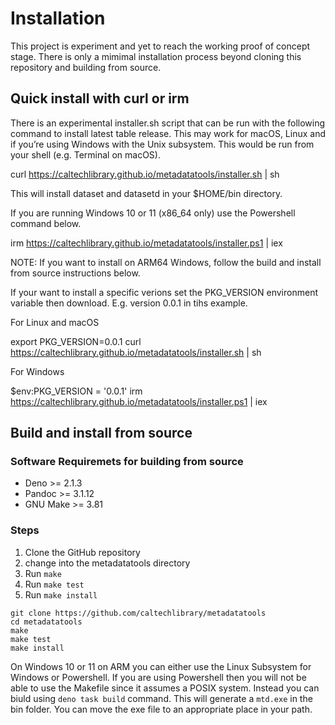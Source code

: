 # Installation

This project is experiment and yet to reach the working proof of concept stage.
There is only a mimimal installation process beyond cloning this repository and
building from source.

## Quick install with curl or irm

There is an experimental installer.sh script that can be run with the following
command to install latest table release. This may work for macOS, Linux and if
you’re using Windows with the Unix subsystem. This would be run from your shell
(e.g. Terminal on macOS).

curl https://caltechlibrary.github.io/metadatatools/installer.sh | sh

This will install dataset and datasetd in your $HOME/bin directory.

If you are running Windows 10 or 11 (x86_64 only) use the Powershell command
below.

irm https://caltechlibrary.github.io/metadatatools/installer.ps1 | iex

NOTE: If you want to install on ARM64 Windows, follow the build and install from
source instructions below.

If your want to install a specific verions set the PKG_VERSION environment
variable then download. E.g. version 0.0.1 in tihs example.

For Linux and macOS

export PKG_VERSION=0.0.1 curl
https://caltechlibrary.github.io/metadatatools/installer.sh | sh

For Windows

$env:PKG_VERSION = '0.0.1' irm
https://caltechlibrary.github.io/metadatatools/installer.ps1 | iex

## Build and install from source

### Software Requiremets for building from source

- Deno >= 2.1.3
- Pandoc >= 3.1.12
- GNU Make >= 3.81

### Steps

1. Clone the GitHub repository
2. change into the metadatatools directory
3. Run `make`
4. Run `make test`
5. Run `make install`

```
git clone https://github.com/caltechlibrary/metadatatools
cd metadatatools
make
make test
make install
```

On Windows 10 or 11 on ARM you can either use the Linux Subsystem for Windows or
Powershell. If you are using Powershell then you will not be able to use the
Makefile since it assumes a POSIX system. Instead you can biuld using
`deno task build` command. This will generate a `mtd.exe` in the bin folder. You
can move the exe file to an appropriate place in your path.
